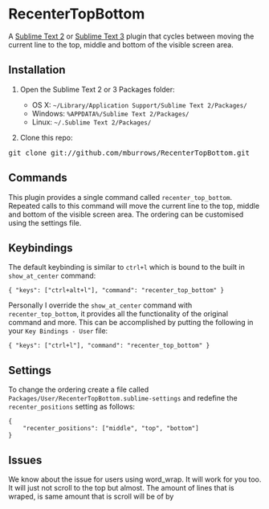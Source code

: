 # RecenterTopBottom

A [Sublime Text 2][ST2] or [Sublime Text 3][ST3] plugin that cycles between moving the current line to the top, middle and bottom of the visible screen area.

## Installation

1. Open the Sublime Text 2 or 3  Packages folder:

    - OS X: `~/Library/Application Support/Sublime Text 2/Packages/`
    - Windows: `%APPDATA%/Sublime Text 2/Packages/`
    - Linux: `~/.Sublime Text 2/Packages/`

2. Clone this repo:
<pre>
git clone git://github.com/mburrows/RecenterTopBottom.git
</pre>

## Commands

This plugin provides a single command called `recenter_top_bottom`. Repeated calls to this command will move the current line to the top, middle and bottom of the visible screen area. The ordering can be customised using the settings file.

## Keybindings

The default keybinding is similar to `ctrl+l` which is bound to the built in `show_at_center` command:

    { "keys": ["ctrl+alt+l"], "command": "recenter_top_bottom" }

Personally I override the `show_at_center` command with `recenter_top_bottom`, it provides all the functionality of the original command and more. This can be accomplished by putting the following in your `Key Bindings - User` file:

    { "keys": ["ctrl+l"], "command": "recenter_top_bottom" }

## Settings

To change the ordering create a file called `Packages/User/RecenterTopBottom.sublime-settings` and redefine the `recenter_positions` setting as follows:

    {
        "recenter_positions": ["middle", "top", "bottom"]
    }

## Issues

We know about the issue for users using word_wrap. It will work for you too. It will just not scroll to the top but almost. The amount of lines that is wraped, is same amount that is scroll will be of by

[ST2]: http://www.sublimetext.com/2
[ST3]: http://www.sublimetext.com/3
